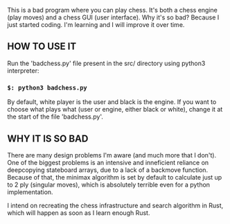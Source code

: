 This is a bad program where you can play chess.
It's both a chess engine (play moves) and a chess GUI (user interface).
Why it's so bad? Because I just started coding. I'm learning and I will improve it over time.

## HOW TO USE IT ##

Run the 'badchess.py' file present in the src/ directory using python3 interpreter:

### `$: python3 badchess.py`

By default, white player is the user and black is the engine.
If you want to choose what plays what (user or engine, either black or white), change it at the start of the file 'badchess.py'.

## WHY IT IS SO BAD ##

There are many design problems I'm aware (and much more that I don't). One of the biggest problems is an intensive 
and inneficient reliance on deepcopying stateboard arrays, due to a lack of a backmove function.
Because of that, the minimax algorithm is set by default to calculate just up to 2 ply (singular moves), which is absolutely terrible even for a python implementation.


I intend on recreating the chess infrastructure and search algorithm in Rust, which will happen as soon as I learn enough Rust.
